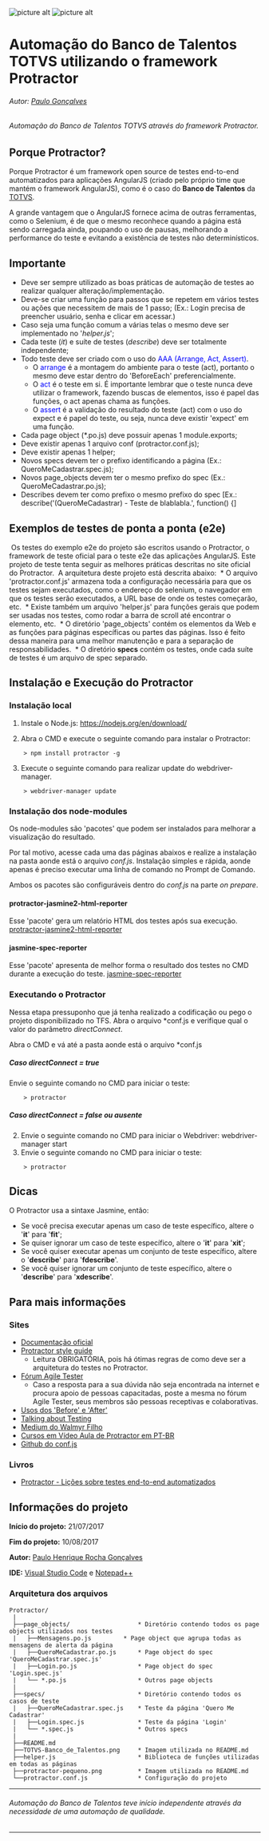 
![picture alt](TOTVS-Banco_de_Talentos.png "TOTVS - Banco de Talentos")
![picture alt](protractor-pequeno.png "Protractor - end to end testing for AngularJS")

# Automação do Banco de Talentos TOTVS utilizando o framework Protractor

###### Autor: [Paulo Gonçalves](https://www.linkedin.com/in/paulo-goncalves/)
###### Automação do Banco de Talentos TOTVS através do framework Protractor.

 ## Porque Protractor?
 
 Porque Protractor é um framework open source de testes end-to-end automatizados para aplicações AngularJS (criado pelo próprio time que mantém o framework AngularJS), como é o caso do **Banco de Talentos** da [TOTVS](https://www.totvs.com/).
 
 A grande vantagem que o AngularJS fornece acima de outras ferramentas, como o Selenium, é de que o mesmo reconhece quando a página está sendo carregada ainda, poupando o uso de pausas, melhorando a performance do teste e evitando a existência de testes não determinísticos. 

 ## Importante
 * Deve ser sempre utilizado as boas práticas de automação de testes ao realizar qualquer alteração/implementação.
 * Deve-se criar uma função para passos que se repetem em vários testes ou ações que necessitem de mais de 1 passo; (Ex.: Login precisa de preencher usuário, senha e clicar em acessar.)
 * Caso seja uma função comum a várias telas o mesmo deve ser implementado no '*helper.js*';
 * Cada teste (*it*) e suíte de testes (*describe*) deve ser totalmente independente;
 * Todo teste deve ser criado com o uso do <font color="blue">AAA (Arrange, Act, Assert)</font>.
	* O <font color="blue">arrange</font> é a montagem do ambiente para o teste (act), portanto o mesmo deve estar dentro do 'BeforeEach' preferencialmente.
	* O <font color="blue">act</font> é o teste em si. É importante lembrar que o teste nunca deve utilizar o framework, fazendo buscas de elementos, isso é papel das funções, o act apenas chama as funções.
	* O <font color="blue">assert</font> é a validação do resultado do teste (act) com o uso do expect e é papel do teste, ou seja, nunca deve existir 'expect' em uma função. 
 * Cada page object (*.po.js) deve possuir apenas 1 module.exports;
 * Deve existir apenas 1 arquivo conf (protractor.conf.js);
 * Deve existir apenas 1 helper;
 * Novos specs devem ter o prefixo identificando a página (Ex.: QueroMeCadastrar.spec.js);
 * Novos page_objects devem ter o mesmo prefixo do spec (Ex.: QueroMeCadastrar.po.js);
 * Describes devem ter como prefixo o mesmo prefixo do spec [Ex.: describe('(QueroMeCadastrar) - Teste de blablabla.', function() {]

## Exemplos de testes de ponta a ponta (e2e)
 Os testes do exemplo e2e do projeto são escritos usando o Protractor, o framework de teste oficial para o teste e2e das aplicações AngularJS.
 Este projeto de teste tenta seguir as melhores práticas descritas no site oficial do Protractor.
 A arquitetura deste projeto está descrita abaixo:
 * O arquivo 'protractor.conf.js' armazena toda a configuração necessária para que os testes sejam executados, como o endereço do selenium, o navegador em que os testes serão executados, a URL base de onde os testes começarão, etc.
 * Existe também um arquivo 'helper.js' para funções gerais que podem ser usadas nos testes, como rodar a barra de scroll até encontrar o elemento, etc.
 * O diretório 'page_objects' contém os elementos da Web e as funções para páginas específicas ou partes das páginas. Isso é feito dessa maneira para uma melhor manutenção e para a separação
	de responsabilidades.
 * O diretório **specs** contém os testes, onde cada suíte de testes é um arquivo de spec separado.

## Instalação e Execução do Protractor

### Instalação local

1. Instale o Node.js:
https://nodejs.org/en/download/

2. Abra o CMD e execute o seguinte comando para instalar o Protractor:
```
	> npm install protractor -g
```
3. Execute o seguinte comando para realizar update do webdriver-manager.
```
	> webdriver-manager update
```

### Instalação dos node-modules
 Os node-modules são 'pacotes' que podem ser instalados para melhorar a visualização do resultado.


 Por tal motivo, acesse cada uma das páginas abaixos e realize a instalação na pasta aonde está o arquivo *conf.js*.
 Instalação simples e rápida, aonde apenas é preciso executar uma linha de comando no Prompt de Comando.

 Ambos os pacotes são configuráveis dentro do *conf.js* na parte *on prepare*.

#### protractor-jasmine2-html-reporter
 Esse 'pacote' gera um relatório HTML dos testes após sua execução.
[protractor-jasmine2-html-reporter](https://www.npmjs.com/package/protractor-jasmine2-html-reporter)

#### jasmine-spec-reporter
 Esse 'pacote' apresenta de melhor forma o resultado dos testes no CMD durante a execução do teste.
[jasmine-spec-reporter](https://www.npmjs.com/package/jasmine-spec-reporter)

### Executando o Protractor

 Nessa etapa pressuponho que já tenha realizado a codificação ou pego o projeto disponibilizado no TFS.
 Abra o arquivo \*conf.js e verifique qual o valor do parâmetro *directConnect*.

 Abra o CMD e vá até a pasta aonde está o arquivo *conf.js

##### Caso *directConnect = true*
 Envie o seguinte comando no CMD para iniciar o teste:
```
	> protractor
```
	
##### Caso *directConnect = false* ou ausente
2. Envie o seguinte comando no CMD para iniciar o Webdriver:
	webdriver-manager start
3. Envie o seguinte comando no CMD para iniciar o teste:
```
	> protractor
```

## Dicas
 O Protractor usa a sintaxe Jasmine, então:
 * Se você precisa executar apenas um caso de teste específico, altere o '**it**' para '**fit**';
 * Se quiser ignorar um caso de teste específico, altere o '**it**' para '**xit**';
 * Se você quiser executar apenas um conjunto de teste específico, altere o '**describe**' para '**fdescribe**'.
 * Se você quiser ignorar um conjunto de teste específico, altere o '**describe**' para '**xdescribe**'.
 
## Para mais informações
### Sites
 * [Documentação oficial](http://www.protractortest.org/#/)
 * [Protractor style guide](https://github.com/angular/protractor/blob/master/docs/style-guide.md#page-objects)
	 * Leitura OBRIGATÓRIA, pois há ótimas regras de como deve ser a arquitetura do testes no Protractor.
 * [Fórum Agile Tester](https://agiletesters.com.br)
   * Caso a resposta para a sua dúvida não seja encontrada na internet e procura apoio de pessoas capacitadas, poste a mesma no fórum Agile Tester, seus membros são pessoas receptivas e colaborativas. 
 * [Usos dos 'Before' e 'After'](http://timothymartin.azurewebsites.net/protractor-before-and-afters/)
 * [Talking about Testing](https://talkingabouttesting.com/)
 * [Medium do Walmyr Filho](https://medium.com/@walmyrlimaesilv)
 * [Cursos em Vídeo Aula de Protractor em PT-BR](http://code-squad.com/curso/Curso-Protractor-Automacao-de-testes-end-to-end-para-aplicacoes-Angular-JS/avulso)
 * [Github do conf.js](https://github.com/angular/protractor/blob/5.1.2/lib/config.ts)
 
### Livros

 * [Protractor - Lições sobre testes end-to-end automatizados](https://www.casadocodigo.com.br/products/livro-protractor)

## Informações do projeto
 
 **Início do projeto:**
 21/07/2017

 **Fim do projeto:**
 10/08/2017

 **Autor:**
 [Paulo Henrique Rocha Gonçalves](https://www.linkedin.com/in/paulo-goncalves/)

 **IDE:** [Visual Studio Code](https://code.visualstudio.com/) e [Notepad++](https://notepad-plus-plus.org/download/v7.4.2.html)

### Arquitetura dos arquivos
```
Protractor/
 |
 ├──page_objects/                   * Diretório contendo todos os page objects utilizados nos testes
 |   ├──Mensagens.po.js		    * Page object que agrupa todas as mensagens de alerta da página
 |   ├──QueroMeCadastrar.po.js      * Page object do spec 'QueroMeCadastrar.spec.js'
 |   ├──Login.po.js                 * Page object do spec 'Login.spec.js'
 |   └── *.po.js                    * Outros page objects
 |
 ├──specs/                          * Diretório contendo todos os casos de teste
 |   ├──QueroMeCadastrar.spec.js    * Teste da página 'Quero Me Cadastrar'
 |   ├──Login.spec.js               * Teste da página 'Login'
 |   └── *.spec.js                  * Outros specs
 |
 ├──README.md
 ├──TOTVS-Banco_de_Talentos.png     * Imagem utilizada no README.md
 ├──helper.js                       * Biblioteca de funções utilizadas em todas as páginas
 ├──protractor-pequeno.png          * Imagem utilizada no README.md
 └──protractor.conf.js              * Configuração do projeto
  ```

- - - -
###### Automação do Banco de Talentos teve início independente através da necessidade de uma automação de qualidade.
- - - -
